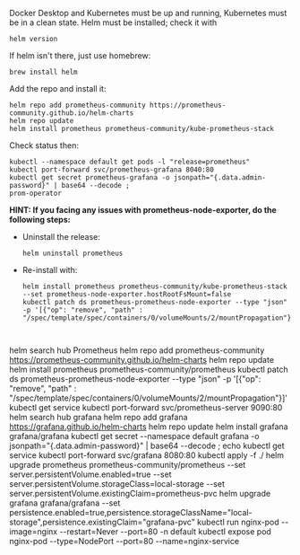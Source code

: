Docker Desktop and Kubernetes must be up and running, Kubernetes must be in a clean state. Helm must be installed; check it with
```
helm version
```
If helm isn't there, just use homebrew:
```
brew install helm
```
Add the repo and install it:
```
helm repo add prometheus-community https://prometheus-community.github.io/helm-charts
helm repo update
helm install prometheus prometheus-community/kube-prometheus-stack
```
Check status then:
```
kubectl --namespace default get pods -l "release=prometheus"
kubectl port-forward svc/prometheus-grafana 8040:80
kubectl get secret prometheus-grafana -o jsonpath="{.data.admin-password}" | base64 --decode ; 
prom-operator
```

**HINT: If you facing any issues with prometheus-node-exporter, do the following steps:**
- Uninstall the release:
    ```
    helm uninstall prometheus
    ```
- Re-install with:
    ```
    helm install prometheus prometheus-community/kube-prometheus-stack --set prometheus-node-exporter.hostRootFsMount=false
    kubectl patch ds prometheus-prometheus-node-exporter --type "json" -p '[{"op": "remove", "path" : "/spec/template/spec/containers/0/volumeMounts/2/mountPropagation"}]'
    ```

```


```
helm search hub Prometheus
helm repo add prometheus-community https://prometheus-community.github.io/helm-charts
helm repo update
helm install prometheus prometheus-community/prometheus
kubectl patch ds prometheus-prometheus-node-exporter --type "json" -p '[{"op": "remove", "path" : "/spec/template/spec/containers/0/volumeMounts/2/mountPropagation"}]'
kubectl get service
kubectl port-forward svc/prometheus-server 9090:80
helm search hub grafana
helm repo add grafana https://grafana.github.io/helm-charts 
helm repo update
helm install grafana grafana/grafana
kubectl get secret --namespace default grafana -o jsonpath="{.data.admin-password}" | base64 --decode ; echo
kubectl get service
kubectl port-forward svc/grafana 8080:80
kubectl apply -f ./
helm upgrade prometheus prometheus-community/prometheus --set server.persistentVolume.enabled=true --set server.persistentVolume.storageClass=local-storage --set server.persistentVolume.existingClaim=prometheus-pvc 
helm upgrade grafana grafana/grafana --set persistence.enabled=true,persistence.storageClassName="local-storage",persistence.existingClaim="grafana-pvc" 
kubectl run nginx-pod --image=nginx --restart=Never --port=80 -n default
kubectl expose pod nginx-pod --type=NodePort --port=80 --name=nginx-service

```